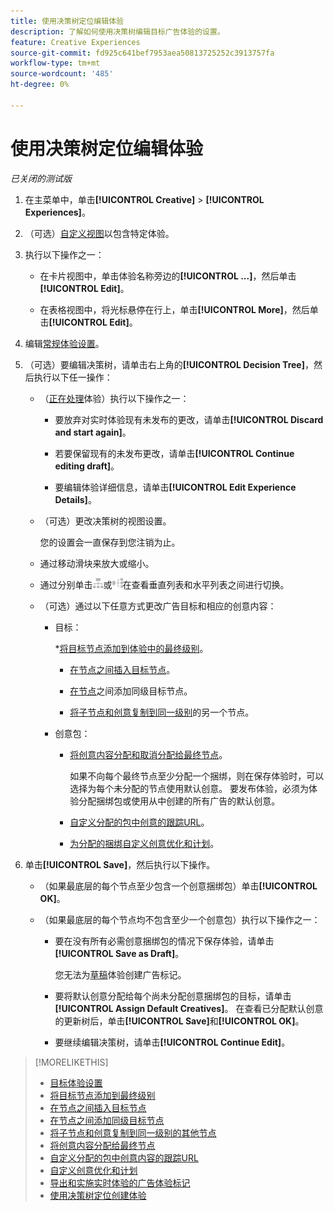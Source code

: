 ```yaml
---
title: 使用决策树定位编辑体验
description: 了解如何使用决策树编辑目标广告体验的设置。
feature: Creative Experiences
source-git-commit: fd925c641bef7953aea50813725252c3913757fa
workflow-type: tm+mt
source-wordcount: '485'
ht-degree: 0%

---
```


# 使用决策树定位编辑体验

*已关闭的测试版*

1. 在主菜单中，单击&#x200B;**[!UICONTROL Creative]** > **[!UICONTROL Experiences]**。

1. （可选）[自定义视图](/help/creative/introduction/customize-data-views.md)以包含特定体验。

1. 执行以下操作之一：

   * 在卡片视图中，单击体验名称旁边的&#x200B;**[!UICONTROL ...]**，然后单击&#x200B;**[!UICONTROL Edit]**。

   * 在表格视图中，将光标悬停在行上，单击&#x200B;**[!UICONTROL More]**，然后单击&#x200B;**[!UICONTROL Edit]**。

1. 编辑[常规体验设置](experience-settings-targeting.md)。

1. （可选）要编辑决策树，请单击右上角的&#x200B;**[!UICONTROL Decision Tree]**，然后执行以下任一操作：

   * （[正在处理](experience-about.md#experience-statuses)体验）执行以下操作之一：

      * 要放弃对实时体验现有未发布的更改，请单击&#x200B;**[!UICONTROL Discard and start again]**。

      * 若要保留现有的未发布更改，请单击&#x200B;**[!UICONTROL Continue editing draft]**。

      * 要编辑体验详细信息，请单击&#x200B;**[!UICONTROL Edit Experience Details]**。

   * （可选）更改决策树的视图设置。

     您的设置会一直保存到您注销为止。

   * 通过移动滑块来放大或缩小。

   * 通过分别单击![作为垂直树查看](/help/creative/assets/tree-vertical.png "作为垂直树查看")或![以水平树状结构查看](/help/creative/assets/tree-horizontal.png "以水平树状结构查看")在查看垂直列表和水平列表之间进行切换。

   * （可选）通过以下任意方式更改广告目标和相应的创意内容：

      * 目标：

        *[将目标节点添加到体验中的最终级别](experience-target-node-add-final.md)。

         * [在节点之间插入目标节点](experience-target-node-add-inner.md)。

         * [在节点](experience-target-node-add-sibling.md)之间添加同级目标节点。

         * [将子节点和创意复制到同一级别](experience-target-node-copy.md)的另一个节点。

      * 创意包：

         * [将创意内容分配和取消分配给最终节点](experience-assign-creative-bundles.md)。

           如果不向每个最终节点至少分配一个捆绑，则在保存体验时，可以选择为每个未分配的节点使用默认创意。 要发布体验，必须为体验分配捆绑包或使用从中创建的所有广告的默认创意。

         * [自定义分配的包中创意的跟踪URL](experience-tracking-urls-targeting.md)。

         * [为分配的捆绑自定义创意优化和计划](experience-optimization-scheduling-targeting.md)。

1. 单击&#x200B;**[!UICONTROL Save]**，然后执行以下操作。

   * （如果最底层的每个节点至少包含一个创意捆绑包）单击&#x200B;**[!UICONTROL OK]**。

   * （如果最底层的每个节点均不包含至少一个创意包）执行以下操作之一：

      * 要在没有所有必需创意捆绑包的情况下保存体验，请单击&#x200B;**[!UICONTROL Save as Draft]**。

        您无法为[草稿](experience-about.md#experience-statuses)体验创建广告标记。

      * 要将默认创意分配给每个尚未分配创意捆绑包的目标，请单击&#x200B;**[!UICONTROL Assign Default Creatives]**。 在查看已分配默认创意的更新树后，单击&#x200B;**[!UICONTROL Save]**&#x200B;和&#x200B;**[!UICONTROL OK]**。

      * 要继续编辑决策树，请单击&#x200B;**[!UICONTROL Continue Edit]**。

>[!MORELIKETHIS]
>
>* [目标体验设置](experience-settings-targeting.md)
>* [将目标节点添加到最终级别](experience-target-node-add-final.md)
>* [在节点之间插入目标节点](experience-target-node-add-inner.md)
>* [在节点之间添加同级目标节点](experience-target-node-add-sibling.md)
>* [将子节点和创意复制到同一级别的其他节点](experience-target-node-copy.md)
>* [将创意内容分配给最终节点](experience-assign-creative-bundles.md)
>* [自定义分配的包中创意内容的跟踪URL](experience-tracking-urls-targeting.md)
>* [自定义创意优化和计划](experience-optimization-scheduling-targeting.md)
>* [导出和实施实时体验的广告体验标记](/help/creative/experiences/experience-tag-export.md)
>* [使用决策树定位创建体验](experience-create-targeting.md)
